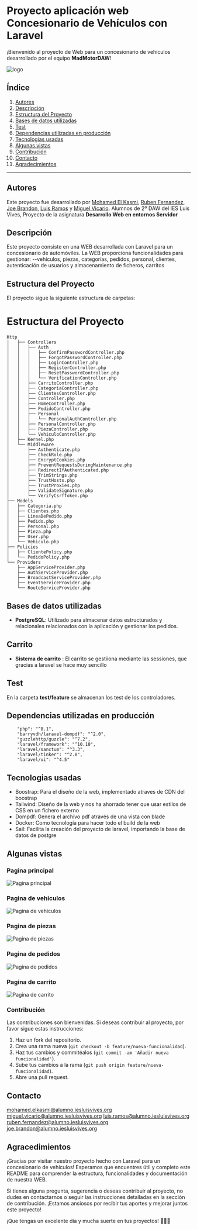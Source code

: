 # Proyecto aplicación web Concesionario de Vehículos con Laravel


¡Bienvenido al proyecto de Web para un concesionario de vehículos desarrollado por el equipo **MadMotorDAW**!

![logo](image/logo.png)

## Índice

1. [Autores](#autores)
2. [Descripción](#descripción)
3. [Estructura del Proyecto](#estructura-del-proyecto)
4. [Bases de datos utilizadas](#bases-de-datos-utilizadas)
5. [Test](#test)
6. [Dependencias utilizadas en producción](#dependencias-utilizadas-en-producción)
7. [Tecnologias usadas](#tecnologias-usadas)
8. [Algunas vistas](#algunas-vistas)
9. [Contribución](#contribución)
10. [Contacto](#contacto)
11. [Agradecimientos](#agradecimientos)

---



## Autores
Este proyecto fue desarrollado por [Mohamed El Kasmi](https://github.com/Mohaek10), [Ruben Fernandez](https://github.com/rubenprzz), [Joe Brandon](https://github.com/JBrandonCL), [Luis Ramos](https://github.com/LuisRamosRobles) y [Miguel Vicario](https://github.com/miviru).
Alumnos de 2º DAW del IES Luis Vives, Proyecto de la asignatura **Desarrollo Web en entornos Servidor**


## Descripción 
Este proyecto consiste en una WEB desarrollada con Laravel para un concesionario de automóviles. La WEB proporciona funcionalidades para gestionar: 
--vehículos, piezas, categorías, pedidos, personal, clientes, autenticación de usuarios y almacenamiento de ficheros, carritos

## Estructura del Proyecto

El proyecto sigue la siguiente estructura de carpetas:



# Estructura del Proyecto

    Http
    │   ├── Controllers
    │   │   ├── Auth
    │   │   │   ├── ConfirmPasswordController.php
    │   │   │   ├── ForgotPasswordController.php
    │   │   │   ├── LoginController.php
    │   │   │   ├── RegisterController.php
    │   │   │   ├── ResetPasswordController.php
    │   │   │   └── VerificationController.php
    │   │   ├── CarritoController.php
    │   │   ├── CategoriaController.php
    │   │   ├── ClientesController.php
    │   │   ├── Controller.php
    │   │   ├── HomeController.php
    │   │   ├── PedidoController.php
    │   │   ├── Personal
    │   │   │   └── PersonalAuthController.php
    │   │   ├── PersonalController.php
    │   │   ├── PiezaController.php
    │   │   └── VehiculoController.php
    │   ├── Kernel.php
    │   └── Middleware
    │       ├── Authenticate.php
    │       ├── CheckRole.php
    │       ├── EncryptCookies.php
    │       ├── PreventRequestsDuringMaintenance.php
    │       ├── RedirectIfAuthenticated.php
    │       ├── TrimStrings.php
    │       ├── TrustHosts.php
    │       ├── TrustProxies.php
    │       ├── ValidateSignature.php
    │       └── VerifyCsrfToken.php
    ├── Models
    │   ├── Categoria.php
    │   ├── Clientes.php
    │   ├── LineaDePedido.php
    │   ├── Pedido.php
    │   ├── Personal.php
    │   ├── Pieza.php
    │   ├── User.php
    │   └── Vehiculo.php
    ├── Policies
    │   ├── ClientePolicy.php
    │   └── PedidoPolicy.php
    └── Providers
        ├── AppServiceProvider.php
        ├── AuthServiceProvider.php
        ├── BroadcastServiceProvider.php
        ├── EventServiceProvider.php
        └── RouteServiceProvider.php


## Bases de datos utilizadas

- **PostgreSQL**: Utilizado para almacenar datos estructurados y relacionales relacionados con la aplicación y gestionar los pedidos.
  
## Carrito 

- **Sistema de carrito** : El carrito se gestiiona mediante las sessiones, que gracias a laravel se hace muy sencillo

## Test
En la carpeta **test/feature** se almacenan los test de los controladores.

## Dependencias utilizadas en producción
        "php": "^8.1",
        "barryvdh/laravel-dompdf": "^2.0",
        "guzzlehttp/guzzle": "^7.2",
        "laravel/framework": "^10.10",
        "laravel/sanctum": "^3.3",
        "laravel/tinker": "^2.8",
        "laravel/ui": "^4.5"


## Tecnologias usadas

- Boostrap: Para el diseño de la web, implementado atraves de CDN del boostrap
- Tailwind: Diseño de la web y nos ha ahorrado tener que usar estilos de CSS en un fichero externo
- Dompdf: Genera el archivo pdf através de una vista con blade
- Docker: Como tecnología para hacer todo el build de la web
- Sail: Facilita la creación del proyecto de laravel, importando la base de datos de postgre 

## Algunas vistas

### Pagina principal
![Pagina principal](image/hero.png)

### Pagina de vehiculos
![Pagina de vehiculos](image/vehiculos.png)

### Pagina de piezas
![Pagina de piezas](image/piezas.png)

### Pagina de pedidos
![Pagina de pedidos](image/pedidos.png)

### Pagina de carrito
![Pagina de carrito](image/carrito.png)

### Contribución

Las contribuciones son bienvenidas. Si deseas contribuir al proyecto, por favor sigue estas instrucciones:

1. Haz un fork del repositorio.
2. Crea una rama nueva (`git checkout -b feature/nueva-funcionalidad`).
3. Haz tus cambios y commitéalos (`git commit -am 'Añadir nueva funcionalidad'`).
4. Sube tus cambios a la rama (`git push origin feature/nueva-funcionalidad`).
5. Abre una pull request.

## Contacto
mohamed.elkasmi@alumno.iesluisvives.org
miguel.vicario@alumno.iesluisvives.org
luis.ramos@alumno.iesluisvives.org
ruben.fernandez@alumno.iesluisvives.org
joe.brandon@alumno.iesluisvives.org
## Agracedimientos
¡Gracias por visitar nuestro proyecto hecho con Laravel para un concesionario de vehículos! Esperamos que encuentres útil y completo este README para comprender la estructura, funcionalidades y documentación de nuestra WEB.

Si tienes alguna pregunta, sugerencia o deseas contribuir al proyecto, no dudes en contactarnos o seguir las instrucciones detalladas en la sección de contribución. ¡Estamos ansiosos por recibir tus aportes y mejorar juntos este proyecto!

¡Que tengas un excelente día y mucha suerte en tus proyectos! 🚀🔧✨



